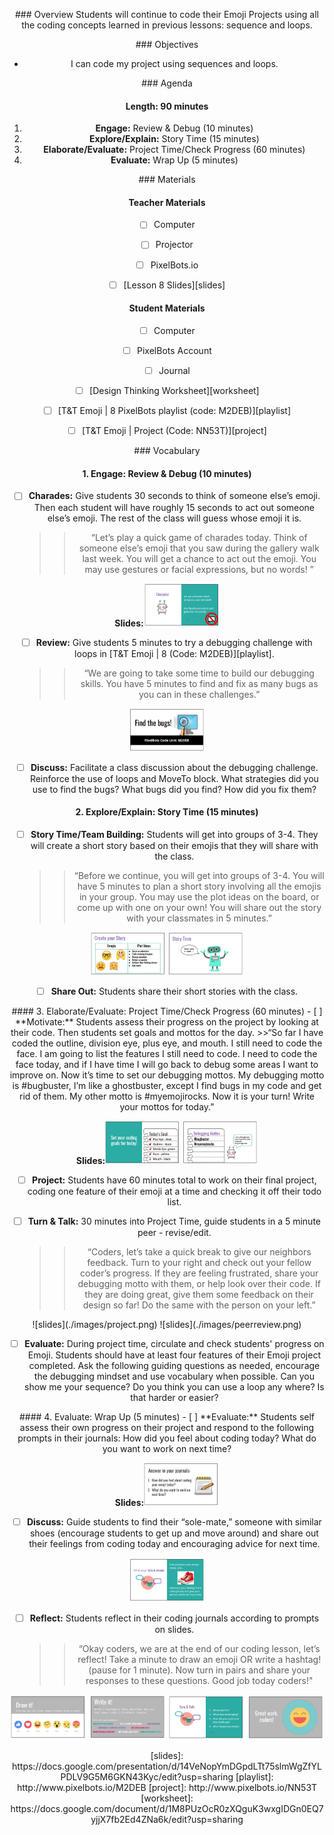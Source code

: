 <header title='PixelBots Emoji' subtitle='Lesson 08: Project Time Continued'/>

<notable>

<iconp src='/icons/activity.png'>### Overview</iconp>
Students will continue to code their Emoji Projects using all the coding concepts learned in previous lessons: sequence and loops.

<iconp src='/icons/objectives.png'>### Objectives</iconp>
- I can code my project using sequences and loops.


<iconp src='/icons/agenda.png'>### Agenda</iconp>

#### Length: 90 minutes

1. **Engage:** Review & Debug  (10 minutes)
1. **Explore/Explain:** Story Time (15 minutes)
1. **Elaborate/Evaluate:** Project Time/Check Progress (60 minutes)
1. **Evaluate:** Wrap Up (5 minutes)



<note>

<iconp src='/icons/materials.png'>### Materials</iconp>

#### Teacher Materials
- [ ] Computer
- [ ] Projector
- [ ] PixelBots.io
- [ ] [Lesson 8 Slides][slides]



#### Student Materials
- [ ] Computer
- [ ] PixelBots Account
- [ ] Journal
- [ ] [Design Thinking Worksheet][worksheet]
- [ ] [T&T Emoji | 8 PixelBots playlist (code: M2DEB)][playlist]
- [ ] [T&T Emoji | Project (Code: NN53T)][project]


<iconp src='/icons/vocab.png'>### Vocabulary</iconp>



</note>
<pagebreak/>

#### 1. Engage: Review & Debug  (10 minutes)
- [ ] **Charades:** Give students 30 seconds to think of someone else’s emoji. Then each student will have roughly 15 seconds to act out someone else’s emoji. The rest of the class will guess whose emoji it is.
  >>“Let’s play a quick game of charades today. Think of someone else’s emoji that you saw during the gallery walk last week. You will get a chance to act out the emoji. You may use gestures or facial expressions, but no words! ”

<note>**Slides:**![slides](./images/charades.png)</note>

- [ ] **Review:** Give students 5 minutes to try a debugging challenge with loops in [T&T Emoji | 8 (Code: M2DEB)][playlist].
  >>“We are going to take some time to build our debugging skills. You have 5 minutes to find and fix as many bugs as you can in these challenges.”

<note>![slides](./images/review.png)</note>

- [ ] **Discuss:** Facilitate a class discussion about the debugging challenge. Reinforce the use of loops and MoveTo block.
  <iconp type='question'>What strategies did you use to find the bugs?</iconp>
  <iconp type='question'>What bugs did you find? How did you fix them?</iconp>



#### 2. Explore/Explain: Story Time (15 minutes)
- [ ] **Story Time/Team Building:** Students will get into groups of 3-4. They will create a short story based on their emojis that they will share with the class.
  >>“Before we continue, you will get into groups of 3-4. You will have 5 minutes to plan a short story involving all the emojis in your group. You may use the plot ideas on the board, or come up with one on your own! You will share out the story with your classmates in 5 minutes.”

<note>![slides](./images/story.png)
![slides](./images/story2.png)</note>
- [ ] **Share Out:** Students share their short stories with the class.


<pagebreak/>
#### 3. Elaborate/Evaluate: Project Time/Check Progress (60 minutes)
- [ ] **Motivate:** Students assess their progress on the project by looking at their code. Then students set goals and mottos for the day.
  >>“So far I have coded the outline, division eye, plus eye, and mouth. I still need to code the face. I am going to list the features I still need to code. I need to code the face today, and if I have time I will go back to debug some areas I want to improve on. Now it’s time to set our debugging mottos. My debugging motto is #bugbuster, I’m like a ghostbuster, except I find bugs in my code and get rid of them. My other motto is #myemojirocks.  Now it is your turn! Write your mottos for today.”

<note>**Slides:**![slides](./images/goal.png)
![slides](./images/motto.png)</note>

- [ ] **Project:** Students have 60 minutes total to work on their final project, coding one feature of their emoji at a time and checking it off their todo list.


- [ ] **Turn & Talk:** 30 minutes into Project Time, guide students in a 5 minute peer - revise/edit.
  >>“Coders, let’s take a quick break to give our neighbors feedback. Turn to your right and check out your fellow coder’s progress. If they are feeling frustrated, share your debugging motto with them, or help look over their code. If they are doing great, give them some feedback on their design so far! Do the same with the person on your left.”

<note>
![slides](./images/project.png)
![slides](./images/peerreview.png)</note>

- [ ] **Evaluate:** During project time, circulate and check students' progress on Emoji. Students should have at least four features of their Emoji project completed. Ask the following guiding questions as needed, encourage the debugging mindset and use vocabulary when possible.
  <iconp type='question'>Can you show me your sequence?</iconp>
  <iconp type='question'>Do you think you can use a loop any where? Is that harder or easier?</iconp>


<pagebreak/>
#### 4. Evaluate: Wrap Up (5 minutes)
- [ ] **Evaluate:** Students self assess their own progress on their project and respond to the following prompts in their journals:
  <iconp type='question'>How did you feel about coding today?</iconp>
  <iconp type='question'>What do you want to work on next time?</iconp>

<note>**Slides:**![slides](./images/evaluate.png)</note>
- [ ] **Discuss:** Guide students to find their “sole-mate,” someone with similar shoes (encourage students to get up and move around) and share out their feelings from coding today and encouraging advice for next time.

<note>![slides](./images/sole.png)</note>
- [ ] **Reflect:** Students reflect in their coding journals according to prompts on slides.
  >>“Okay coders, we are at the end of our coding lesson, let’s reflect! Take a minute to draw an emoji OR write a hashtag! (pause for 1 minute). Now turn in pairs and share your responses to these questions. Good job today coders!"

<note>![slides](./images/reflect.png)
![slides](./images/reflect2.png)</note>


</notable>
[slides]: https://docs.google.com/presentation/d/14VeNopYmDGpdLTt75slmWgZfYLPDLV9G5M6GKN43Kyc/edit?usp=sharing
[playlist]: http://www.pixelbots.io/M2DEB
[project]: http://www.pixelbots.io/NN53T
[worksheet]: https://docs.google.com/document/d/1M8PUzOcR0zXQguK3wxgIDGn0EQ7yjjX7fb2Ed4ZNa6k/edit?usp=sharing
